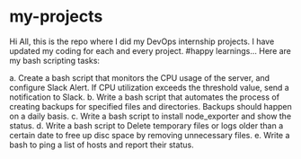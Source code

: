 # my-projects
Hi All, this is the repo where I did my DevOps internship projects. I have updated my coding for each and every project. #happy learnings...
Here are my bash scripting tasks:

 a. Create a bash script that monitors the CPU usage of the server, and configure Slack Alert. If CPU utilization exceeds the threshold value, send a notification to Slack.
 b. Write a bash script that automates the process of creating backups for specified files and directories. Backups should happen on a daily basis.
 c. Write a bash script to install node_exporter and show the status.
 d. Write a bash script to Delete temporary files or logs older than a certain date to free up disc space by removing unnecessary files.
 e. Write a bash to ping a list of hosts and report their status.
